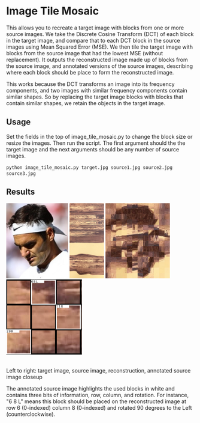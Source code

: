 
# Image Tile Mosaic

This allows you to recreate a target image with blocks from one or more source images. We take the Discrete Cosine Transform (DCT) of each block in the target image, and compare that to each DCT block in the source images using Mean Squared Error (MSE). We then tile the target image with blocks from the source image that had the lowest MSE (without replacement). It outputs the reconstructed image made up of blocks from the source image, and annotated versions of the source images, describing where each block should be place to form the reconstructed image. 

This works because the DCT transforms an image into its frequency components, and two images with similar frequency components contain similar shapes. So by replacing the target image blocks with blocks that contain similar shapes, we retain the objects in the target image. 

## Usage

Set the fields in the top of image_tile_mosaic.py to change the block size or resize the images. Then run the script. The first argument should the the target image and the next arguments should be any number of source images. 

```
python image_tile_mosaic.py target.jpg source1.jpg source2.jpg source3.jpg
```

## Results

<div float="left">
    <img src="./assets/target.jpg" alt="target" height="200">
    <img src="./assets/source.jpg" alt="source" height="200">
    <img src="./assets/reconstruction.png" alt="reconstruction" height="200">
    <img src="./assets/source_annotated_closeup.png" alt="source_annotated" height="200">
</div>
<br>

Left to right:
target image, source image, reconstruction, annotated source image closeup

The annotated source image highlights the used blocks in white and contains three bits of information, row, column, and rotation. For instance, "6 8 L" means this block should be placed on the reconstructed image at row 6 (0-indexed) column 8 (0-indexed) and rotated 90 degrees to the Left (counterclockwise). 


